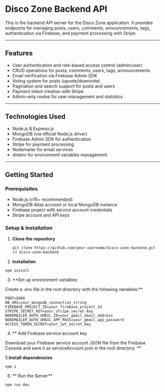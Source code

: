 # Disco Zone Backend API

This is the backend API server for the Disco Zone application. It provides endpoints for managing posts, users, comments, announcements, tags, authentication via Firebase, and payment processing with Stripe.

---

## Features

- User authentication and role-based access control (admin/user)
- CRUD operations for posts, comments, users, tags, announcements
- Email verification via Firebase Admin SDK
- Voting system for posts (upvote/downvote)
- Pagination and search support for posts and users
- Payment intent creation with Stripe
- Admin-only routes for user management and statistics

---

## Technologies Used

- Node.js & Express.js
- MongoDB (via official Node.js driver)
- Firebase Admin SDK for authentication
- Stripe for payment processing
- Nodemailer for email services
- dotenv for environment variables management

---

## Getting Started

### Prerequisites

- Node.js (v16+ recommended)
- MongoDB Atlas account or local MongoDB instance
- Firebase project with service account credentials
- Stripe account and API keys

### Setup & Installation

1. **Clone the repository**

   ```bash
   git clone https://github.com/your-username/disco-zone-backend.git
   cd disco-zone-backend


2. **Installation**
  ```
 npm install
```

3. **Set up environment variables

Create a .env file in the root directory with the following variables:**
```
PORT=5000
DB_URI=your_mongodb_connection_string
FIREBASE_PROJECT_ID=your_firebase_project_id
STRIPE_SECRET_KEY=your_stripe_secret_key
NODEMAILER_AUTH_GMAIL_ID=your_gmail_email_address
NODEMAILER_AUTH_GMAIL_APP_PASS=your_gmail_app_password
ACCESS_TOKEN_SECRET=your_jwt_secret_key
```

4. ** Add Firebase service account key

Download your Firebase service account JSON file from the Firebase Console and save it as serviceAccount.json in the root directory.
**

5.**Install dependencies**
```
npm i
```

6. ** Run the Server**
 ```
npm run dev
```



